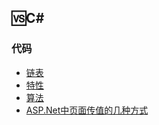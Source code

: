 ## 🆚C#

### 代码
+ [链表](Subject/数据结构/LinkReverse.cs)
+ [特性](Subject/特性)
+ [算法](Subject/算法)
+ [ASP.Net中页面传值的几种方式](NETSubject/Controllers/ViewValueController.cs)

 
